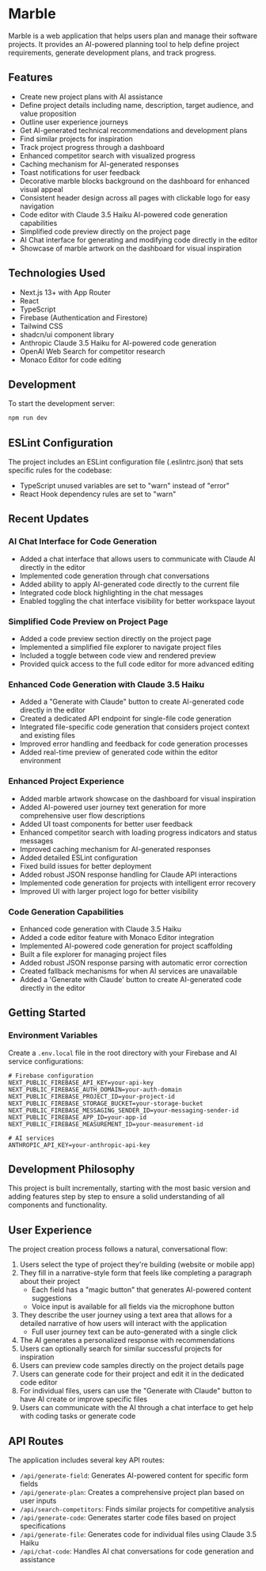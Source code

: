 # Marble

Marble is a web application that helps users plan and manage their software projects. It provides an AI-powered planning tool to help define project requirements, generate development plans, and track progress.

## Features

- Create new project plans with AI assistance
- Define project details including name, description, target audience, and value proposition
- Outline user experience journeys
- Get AI-generated technical recommendations and development plans
- Find similar projects for inspiration
- Track project progress through a dashboard
- Enhanced competitor search with visualized progress
- Caching mechanism for AI-generated responses
- Toast notifications for user feedback
- Decorative marble blocks background on the dashboard for enhanced visual appeal
- Consistent header design across all pages with clickable logo for easy navigation
- Code editor with Claude 3.5 Haiku AI-powered code generation capabilities
- Simplified code preview directly on the project page
- AI Chat interface for generating and modifying code directly in the editor
- Showcase of marble artwork on the dashboard for visual inspiration

## Technologies Used

- Next.js 13+ with App Router
- React
- TypeScript
- Firebase (Authentication and Firestore)
- Tailwind CSS
- shadcn/ui component library
- Anthropic Claude 3.5 Haiku for AI-powered code generation
- OpenAI Web Search for competitor research
- Monaco Editor for code editing

## Development

To start the development server:

```bash
npm run dev
```

## ESLint Configuration

The project includes an ESLint configuration file (.eslintrc.json) that sets specific rules for the codebase:
- TypeScript unused variables are set to "warn" instead of "error"
- React Hook dependency rules are set to "warn"

## Recent Updates

### AI Chat Interface for Code Generation
- Added a chat interface that allows users to communicate with Claude AI directly in the editor
- Implemented code generation through chat conversations
- Added ability to apply AI-generated code directly to the current file
- Integrated code block highlighting in the chat messages
- Enabled toggling the chat interface visibility for better workspace layout

### Simplified Code Preview on Project Page
- Added a code preview section directly on the project page
- Implemented a simplified file explorer to navigate project files
- Included a toggle between code view and rendered preview
- Provided quick access to the full code editor for more advanced editing

### Enhanced Code Generation with Claude 3.5 Haiku
- Added a "Generate with Claude" button to create AI-generated code directly in the editor
- Created a dedicated API endpoint for single-file code generation
- Integrated file-specific code generation that considers project context and existing files
- Improved error handling and feedback for code generation processes
- Added real-time preview of generated code within the editor environment

### Enhanced Project Experience
- Added marble artwork showcase on the dashboard for visual inspiration
- Added AI-powered user journey text generation for more comprehensive user flow descriptions
- Added UI toast components for better user feedback
- Enhanced competitor search with loading progress indicators and status messages
- Improved caching mechanism for AI-generated responses
- Added detailed ESLint configuration
- Fixed build issues for better deployment
- Added robust JSON response handling for Claude API interactions
- Implemented code generation for projects with intelligent error recovery
- Improved UI with larger project logo for better visibility

### Code Generation Capabilities
- Enhanced code generation with Claude 3.5 Haiku
- Added a code editor feature with Monaco Editor integration
- Implemented AI-powered code generation for project scaffolding
- Built a file explorer for managing project files
- Added robust JSON response parsing with automatic error correction
- Created fallback mechanisms for when AI services are unavailable
- Added a 'Generate with Claude' button to create AI-generated code directly in the editor

## Getting Started

### Environment Variables

Create a `.env.local` file in the root directory with your Firebase and AI service configurations:

```
# Firebase configuration
NEXT_PUBLIC_FIREBASE_API_KEY=your-api-key
NEXT_PUBLIC_FIREBASE_AUTH_DOMAIN=your-auth-domain
NEXT_PUBLIC_FIREBASE_PROJECT_ID=your-project-id
NEXT_PUBLIC_FIREBASE_STORAGE_BUCKET=your-storage-bucket
NEXT_PUBLIC_FIREBASE_MESSAGING_SENDER_ID=your-messaging-sender-id
NEXT_PUBLIC_FIREBASE_APP_ID=your-app-id
NEXT_PUBLIC_FIREBASE_MEASUREMENT_ID=your-measurement-id

# AI services
ANTHROPIC_API_KEY=your-anthropic-api-key
```

## Development Philosophy

This project is built incrementally, starting with the most basic version and adding features step by step to ensure a solid understanding of all components and functionality.

## User Experience

The project creation process follows a natural, conversational flow:

1. Users select the type of project they're building (website or mobile app)
2. They fill in a narrative-style form that feels like completing a paragraph about their project
   - Each field has a "magic button" that generates AI-powered content suggestions
   - Voice input is available for all fields via the microphone button
3. They describe the user journey using a text area that allows for a detailed narrative of how users will interact with the application
   - Full user journey text can be auto-generated with a single click
4. The AI generates a personalized response with recommendations
5. Users can optionally search for similar successful projects for inspiration
6. Users can preview code samples directly on the project details page 
7. Users can generate code for their project and edit it in the dedicated code editor
8. For individual files, users can use the "Generate with Claude" button to have AI create or improve specific files
9. Users can communicate with the AI through a chat interface to get help with coding tasks or generate code

## API Routes

The application includes several key API routes:

- `/api/generate-field`: Generates AI-powered content for specific form fields
- `/api/generate-plan`: Creates a comprehensive project plan based on user inputs
- `/api/search-competitors`: Finds similar projects for competitive analysis
- `/api/generate-code`: Generates starter code files based on project specifications
- `/api/generate-file`: Generates code for individual files using Claude 3.5 Haiku
- `/api/chat-code`: Handles AI chat conversations for code generation and assistance

